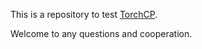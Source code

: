 This is a repository to test [TorchCP](https://github.com/ml-stat-Sustech/torchCP).

Welcome to any questions and cooperation.